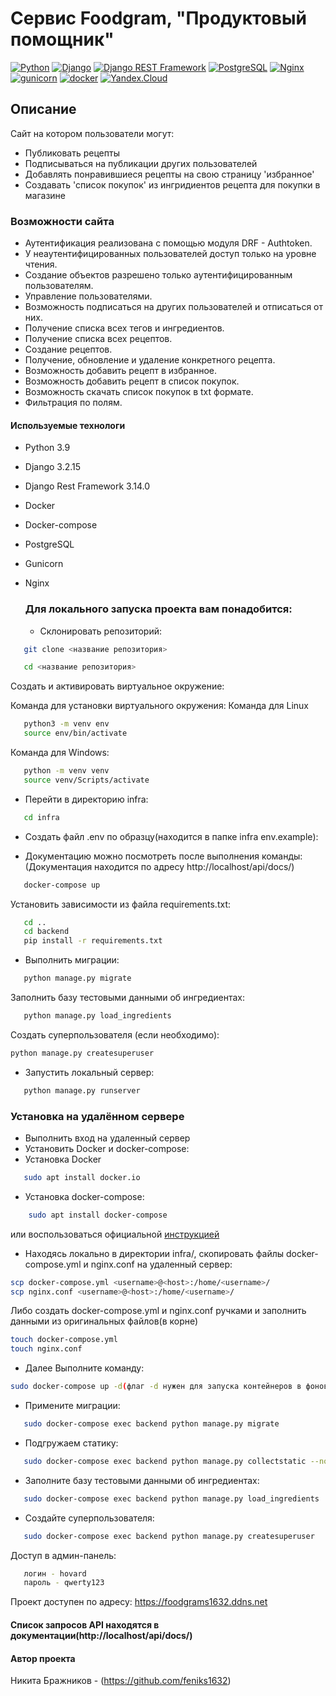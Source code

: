 # Cервис Foodgram, "Продуктовый помощник"   

[![Python](https://img.shields.io/badge/-Python-464646?style=flat-square&logo=Python)](https://www.python.org/)
[![Django](https://img.shields.io/badge/-Django-464646?style=flat-square&logo=Django)](https://www.djangoproject.com/)
[![Django REST Framework](https://img.shields.io/badge/-Django%20REST%20Framework-464646?style=flat-square&logo=Django%20REST%20Framework)](https://www.django-rest-framework.org/)
[![PostgreSQL](https://img.shields.io/badge/-PostgreSQL-464646?style=flat-square&logo=PostgreSQL)](https://www.postgresql.org/)
[![Nginx](https://img.shields.io/badge/-NGINX-464646?style=flat-square&logo=NGINX)](https://nginx.org/ru/)
[![gunicorn](https://img.shields.io/badge/-gunicorn-464646?style=flat-square&logo=gunicorn)](https://gunicorn.org/)
[![docker](https://img.shields.io/badge/-Docker-464646?style=flat-square&logo=docker)](https://www.docker.com/)
[![Yandex.Cloud](https://img.shields.io/badge/-Yandex.Cloud-464646?style=flat-square&logo=Yandex.Cloud)](https://cloud.yandex.ru/)

## Описание
Сайт на котором пользователи могут:
- Публиковать рецепты
- Подписываться на публикации других пользователей
- Добавлять понравившиеся рецепты на свою страницу 'избранное'
- Создавать 'список покупок' из ингридиентов рецепта для покупки в магазине


### Возможности сайта 
- Аутентификация реализована с помощью модуля DRF - Authtoken.
- У неаутентифицированных пользователей доступ только на уровне чтения.
- Создание объектов разрешено только аутентифицированным пользователям.
- Управление пользователями.
- Возможность подписаться на других пользователей и отписаться от них.
- Получение списка всех тегов и ингредиентов.
- Получение списка всех рецептов.
- Создание рецептов.
- Получение, обновление и удаление конкретного рецепта.
- Возможность добавить рецепт в избранное.
- Возможность добавить рецепт в список покупок.
- Возможность скачать список покупок в txt формате.
- Фильтрация по полям.

#### Используемые технологи
- Python 3.9
- Django 3.2.15
- Django Rest Framework 3.14.0
- Docker
- Docker-compose
- PostgreSQL
- Gunicorn
- Nginx

  ### Для локального запуска проекта вам понадобится:
  - Склонировать репозиторий:

```bash
   git clone <название репозитория>
```

```bash
   cd <название репозитория> 
```

Cоздать и активировать виртуальное окружение:

Команда для установки виртуального окружения:
Команда для Linux
```bash
   python3 -m venv env
   source env/bin/activate
```

Команда для Windows:

```bash
   python -m venv venv
   source venv/Scripts/activate
```

- Перейти в директорию infra:

```bash
   cd infra
```

- Создать файл .env по образцу(находится в папке infra env.example):

- Документацию можно посмотреть после выполнения команды:
  (Документация находится по адресу http://localhost/api/docs/) 

```bash
   docker-compose up 
```

Установить зависимости из файла requirements.txt:

```bash
   cd ..
   cd backend
   pip install -r requirements.txt
```
- Выполнить миграции:
```bash
   python manage.py migrate
```

Заполнить базу тестовыми данными об ингредиентах:

```bash
   python manage.py load_ingredients
```

Создать суперпользователя (если необходимо):

```bash
python manage.py createsuperuser
```

- Запустить локальный сервер:

```bash
   python manage.py runserver
```

### Установка на удалённом сервере

- Выполнить вход на удаленный сервер
- Установить Docker и docker-compose:
- Установка Docker
```bash
   sudo apt install docker.io
   ```

- Установка docker-compose:

``` bash
    sudo apt install docker-compose     
```

или воспользоваться официальной [инструкцией](https://docs.docker.com/compose/install/)

- Находясь локально в директории infra/, скопировать файлы docker-compose.yml и nginx.conf на удаленный сервер:

```bash
scp docker-compose.yml <username>@<host>:/home/<username>/
scp nginx.conf <username>@<host>:/home/<username>/
```
Либо создать docker-compose.yml и nginx.conf ручками и заполнить данными из оригинальных файлов(в корне)
```bash
touch docker-compose.yml
touch nginx.conf
```
- Далее Выполните команду:
```bash
sudo docker-compose up -d(флаг -d нужен для запуска контейнеров в фоновом режиме)
```

- Примените миграции:

```bash
   sudo docker-compose exec backend python manage.py migrate
```

- Подгружаем статику:

```bash
   sudo docker-compose exec backend python manage.py collectstatic --no-input
```

- Заполните базу тестовыми данными об ингредиентах:

```bash
   sudo docker-compose exec backend python manage.py load_ingredients
```

- Создайте суперпользователя:

```bash
   sudo docker-compose exec backend python manage.py createsuperuser
```


Доступ в админ-панель:

```bash
   логин - hovard
   пароль - qwerty123
```
Проект доступен по адресу: <https://foodgrams1632.ddns.net>

#### Список запросов API находятся в документации(http://localhost/api/docs/)

#### Автор проекта

Никита Бражников - (https://github.com/feniks1632)
